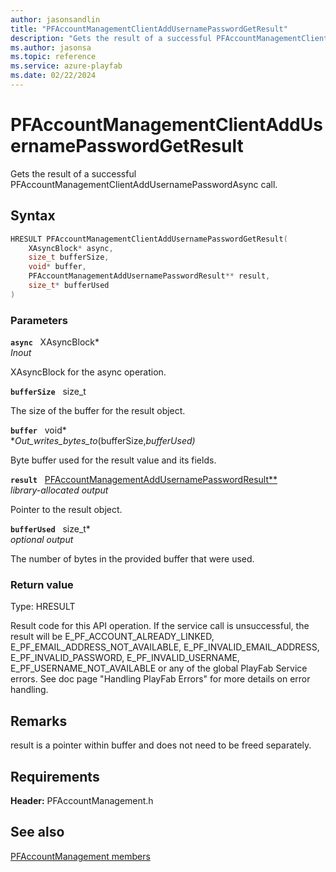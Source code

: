 ```yaml
---
author: jasonsandlin
title: "PFAccountManagementClientAddUsernamePasswordGetResult"
description: "Gets the result of a successful PFAccountManagementClientAddUsernamePasswordAsync call."
ms.author: jasonsa
ms.topic: reference
ms.service: azure-playfab
ms.date: 02/22/2024
---
```


# PFAccountManagementClientAddUsernamePasswordGetResult  

Gets the result of a successful PFAccountManagementClientAddUsernamePasswordAsync call.  

## Syntax  
  
```cpp
HRESULT PFAccountManagementClientAddUsernamePasswordGetResult(  
    XAsyncBlock* async,  
    size_t bufferSize,  
    void* buffer,  
    PFAccountManagementAddUsernamePasswordResult** result,  
    size_t* bufferUsed  
)  
```  
  
### Parameters  
  
**`async`** &nbsp; XAsyncBlock*  
*_Inout_*  
  
XAsyncBlock for the async operation.  
  
**`bufferSize`** &nbsp; size_t  
  
The size of the buffer for the result object.  
  
**`buffer`** &nbsp; void*  
*_Out_writes_bytes_to_(bufferSize,*bufferUsed)*  
  
Byte buffer used for the result value and its fields.  
  
**`result`** &nbsp; [PFAccountManagementAddUsernamePasswordResult**](../../pfaccountmanagementtypes/structs/pfaccountmanagementaddusernamepasswordresult.md)  
*library-allocated output*  
  
Pointer to the result object.  
  
**`bufferUsed`** &nbsp; size_t*  
*optional output*  
  
The number of bytes in the provided buffer that were used.  
  
  
### Return value
Type: HRESULT
  
Result code for this API operation. If the service call is unsuccessful, the result will be E_PF_ACCOUNT_ALREADY_LINKED, E_PF_EMAIL_ADDRESS_NOT_AVAILABLE, E_PF_INVALID_EMAIL_ADDRESS, E_PF_INVALID_PASSWORD, E_PF_INVALID_USERNAME, E_PF_USERNAME_NOT_AVAILABLE or any of the global PlayFab Service errors. See doc page "Handling PlayFab Errors" for more details on error handling.
  
## Remarks  
  
result is a pointer within buffer and does not need to be freed separately.
  
## Requirements  
  
**Header:** PFAccountManagement.h
  
## See also  
[PFAccountManagement members](../pfaccountmanagement_members.md)  

  
  
